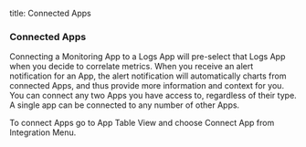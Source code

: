 title: Connected Apps

### Connected Apps

Connecting a Monitoring App to a Logs App will pre-select that Logs App when you decide to correlate metrics. When you
receive an alert notification for an App, the alert notification will automatically charts from
connected Apps, and thus provide more information and context for you. You can connect any two Apps you have access to,
regardless of their type. A single app can be connected to any number of other Apps. 

To connect Apps go to App Table View and choose Connect App from Integration Menu.

